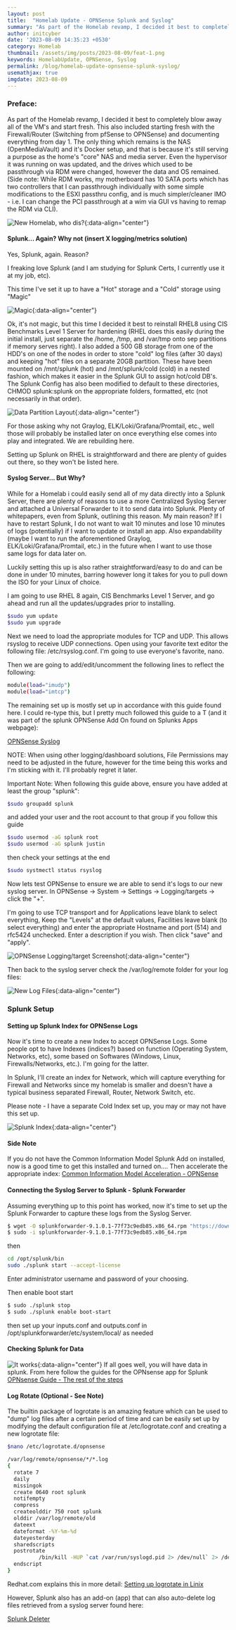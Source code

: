 ```yaml
---
layout: post
title:  "Homelab Update - OPNSense Splunk and Syslog"
summary: "As part of the Homelab revamp, I decided it best to completely blow away all of the VM's and start fresh. "
author: initcyber
date: '2023-08-09 14:35:23 +0530'
category: Homelab
thumbnail: /assets/img/posts/2023-08-09/feat-1.png
keywords: HomelabUpdate, OPNSense, Syslog
permalink: /blog/homelab-update-opnsense-splunk-syslog/
usemathjax: true
imgdate: 2023-08-09
---
```


### Preface:
As part of the Homelab revamp, I decided it best to completely blow away all of the VM's and start fresh. This also included starting fresh with the Firewall/Router (Switching from pfSense to OPNSense) and documenting everything from day 1. The only thing which remains is the NAS (OpenMediaVault) and it's Docker setup, and that is because it's still serving a purpose as the home's "core" NAS and media server. Even the hypervisor it was running on was updated, and the drives which used to be passthrough via RDM were changed, however the data and OS remained. (Side note: While RDM works, my motherboard has 10 SATA ports which has two controllers that I can passthrough individually with some simple modifications to the ESXI passthru config, and is much simpler/cleaner IMO - i.e. I can change the PCI passthrough at a wim via GUI vs having to remap the RDM via CLI). 


![New Homelab, who dis?](/assets/img/posts/{{page.imgdate}}/1.png){:data-align="center"}

#### Splunk... Again? Why not (insert X logging/metrics solution)
Yes, Splunk, again. Reason? 

I freaking love Splunk (and I am studying for Splunk Certs, I currently use it at my job, etc). 

This time I've set it up to have a "Hot" storage and a "Cold" storage using "Magic"

![Magic](/assets/img/posts/{{page.imgdate}}/2.jpg){:data-align="center"}

Ok, it's not magic, but this time I decided it best to reinstall RHEL8 using CIS Benchmarks Level 1 Server for hardening (RHEL does this easily during the initial install, just separate the /home, /tmp, and /var/tmp onto sep partitions if memory serves right). I also added a 500 GB storage from one of the HDD's on one of the nodes in order to store "cold" log files (after 30 days) and keeping "hot" files on a separate 20GB partition. These have been mounted on /mnt/splunk (hot) and /mnt/splunk/cold (cold) in a nested fashion, which makes it easier in the Splunk GUI to assign hot/cold DB's. The Splunk Config has also been modified to default to these directories, CHMOD splunk:splunk on the appropriate folders, formatted, etc (not necessarily in that order).

![Data Partition Layout](/assets/img/posts/{{page.imgdate}}/3.png){:data-align="center"}

For those asking why not Graylog, ELK/Loki/Grafana/Promtail, etc., well those will probably be installed later on once everything else comes into play and integrated. We are rebuilding here.

Setting up Splunk on RHEL is straightforward and there are plenty of guides out there, so they won't be listed here.

#### Syslog Server... But Why?
While for a Homelab i could easily send all of my data directly into a Splunk Server, there are plenty of reasons to use a more Centralized Syslog Server and attached a Universal Forwarder to it to send data into Splunk. Plenty of whitepapers, even from Splunk, outlining this reason. My main reason? If I have to restart Splunk, I do not want to wait 10 minutes and lose 10 minutes of logs (potentially) if I want to update or install an app. Also expandability (maybe I want to run the aforementioned Graylog, ELK/Loki/Grafana/Promtail, etc.) in the future when I want to use those same logs for data later on.

Luckily setting this up is also rather straightforward/easy to do and can be done in under 10 minutes, barring however long it takes for you to pull down the ISO for your Linux of choice.

I am going to use RHEL 8 again, CIS Benchmarks Level 1 Server, and go ahead and run all the updates/upgrades prior to installing.

```bash
$sudo yum update
$sudo yum upgrade
```
Next we need to load the appropriate modules for TCP and UDP. This allows rsyslog to receive UDP connections. Open using your favorite text editor the following file:
/etc/rsyslog.conf. I'm going to use everyone's favorite, nano.

Then we are going to add/edit/uncomment the following lines to reflect the following:

```bash
module(load="imudp")
module(load="imtcp")
```
The remaining set up is mostly set up in accordance with this guide found here. I could re-type this, but I pretty much followed this guide to a T (and it was part of the splunk OPNSense Add On found on Splunks Apps webpage):

[OPNSense Syslog](https://splunk-opnsense-ta.ztsplunker.com/guides/guide-syslog/)

NOTE: When using other logging/dashboard solutions, File Permissions may need to be adjusted in the future, however for the time being this works and I'm sticking with it. I'll probably regret it later.

Important Note: When following this guide above, ensure you have added at least the group "splunk":
```bash
$sudo groupadd splunk
```

and added your user and the root account to that group if you follow this guide

```bash
$sudo usermod -aG splunk root
$sudo usermod -aG splunk justin
```
then check your settings at the end

```bash
$sudo systmectl status rsyslog
```
Now lets test OPNSense to ensure we are able to send it's logs to our new syslog server. In OPNSense -> System -> Settings -> Logging/targets -> click the "+".

I'm going to use TCP transport and for Applications leave blank to select everything, Keep the "Levels" at the default values, Facilities leave blank (to select everything) and enter the appropriate Hostname and port (514) and rfc5424 unchecked. Enter a description if you wish. Then click "save" and "apply".

![OPNSense Logging/target Screenshot](/assets/img/posts/{{page.imgdate}}/4.png){:data-align="center"}

Then back to the syslog server check the /var/log/remote folder for your log files:

![New Log Files](/assets/img/posts/{{page.imgdate}}/5.png){:data-align="center"}

### Splunk Setup
#### Setting up Splunk Index for OPNSense Logs
Now it's time to create a new Index to accept OPNSense Logs. Some people opt to have Indexes (indices?) based on function (Operating System, Networks, etc), some based on Softwares (Windows, Linux, Firewalls/Networks, etc.). I'm going for the latter.

In Splunk, I'll create an index for Network, which will capture everything for Firewall and Networks since my homelab is smaller and doesn't have a typical business separated Firewall, Router, Network Switch, etc.

Please note - I have a separate Cold Index set up, you may or may not have this set up.

![Splunk Index](/assets/img/posts/{{page.imgdate}}/6.png){:data-align="center"}

#### Side Note
If you do not have the Common Information Model Splunk Add on installed, now is a good time to get this installed and turned on.... Then accelerate the appropriate index:
[Common Information Model Acceleration - OPNSense](https://splunk-opnsense.ztsplunker.com/getting-started/configure/configure-dma/#enable-acceleration)


#### Connecting the Syslog Server to Splunk - Splunk Forwarder
Assuming everything up to this point has worked, now it's time to set up the Splunk Forwarder to capture these logs from the Syslog Server.

```bash
$ wget -O splunkforwarder-9.1.0.1-77f73c9edb85.x86_64.rpm "https://download.splunk.com/products/universalforwarder/releases/9.1.0.1/linux/splunkforwarder-9.1.0.1-77f73c9edb85.x86_64.rpm"
$ sudo -i splunkforwarder-9.1.0.1-77f73c9edb85.x86_64.rpm
```
then
```bash
cd /opt/splunk/bin
sudo ./splunk start --accept-license
```

Enter administrator username and password of your choosing.

Then enable boot start
```bash
$ sudo ./splunk stop
$ sudo ./splunk enable boot-start
```

then set up your inputs.conf and outputs.conf in /opt/splunkforwarder/etc/system/local/ as needed

#### Checking Splunk for Data
![It works](/assets/img/posts/{{page.imgdate}}/7.png){:data-align="center"}
If all goes well, you will have data in splunk. From here follow the guides for the OPNsense app for Splunk
[OPNsense Guide - The rest of the steps](https://splunk-opnsense.ztsplunker.com/getting-started/configure/configure-macros/)

#### Log Rotate (Optional - See Note)
The builtin package of logrotate is an amazing feature which can be used to "dump" log files after a certain period of time and can be easily set up by modifying the default configuration file at /etc/logrotate.conf and creating a new logrotate file:

```bash
$nano /etc/logrotate.d/opnsense
```
```bash
/var/log/remote/opnsense/*/*.log
{
  rotate 7
  daily
  missingok
  create 0640 root splunk
  notifempty
  compress
  createolddir 750 root splunk
  olddir /var/log/remote/old
  dateext
  dateformat -%Y-%m-%d
  dateyesterday
  sharedscripts
  postrotate
          /bin/kill -HUP `cat /var/run/syslogd.pid 2> /dev/null` 2> /dev/null || true
  endscript
}
```
Redhat.com explains this in more detail:
[Setting up logrotate in Linix](https://www.redhat.com/sysadmin/setting-logrotate)

However, Splunk also has an add-on (app) that can also auto-delete log files retrieved from a syslog server found here:

[Splunk Deleter](https://splunkbase.splunk.com/app/5356)